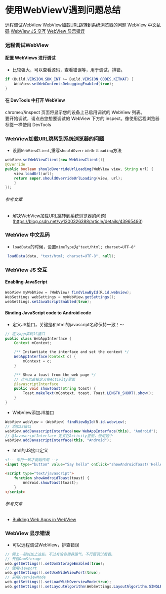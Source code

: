 使用WebViewV遇到问题总结
================

[远程调试WebView](#远程调试WebView)
[WebView加载URL跳转到系统浏览器的问题](#WebView加载URL跳转到系统浏览器的问题)
[WebView 中文乱码](#WebView中文乱码)
[WebView JS 交互](#WebVieJS交互)
[WebView 显示错误](#WebView显示错误)

### 远程调试WebView

#### 配置 WebViews 进行调试

- 比较强大，可以查看源码，查看错误等，用于调试，排错。

```java
if (Build.VERSION.SDK_INT >= Build.VERSION_CODES.KITKAT) {
    WebView.setWebContentsDebuggingEnabled(true);
}
```

#### 在 DevTools 中打开 WebView

chrome://inspect 页面将显示您的设备上已启用调试的 WebView 列表。  
要开始调试，请点击您想要调试的 WebView 下方的 inspect。像使用远程浏览器标签一样使用 DevTools

### WebView加载URL跳转到系统浏览器的问题

- 设置`WebViewClient`,重写`shouldOverrideUrlLoading`方法
``` java
webView.setWebViewClient(new WebViewClient(){
@Override
public boolean shouldOverrideUrlLoading(WebView view, String url) {
    view.loadUrl(url);
    return super.shouldOverrideUrlLoading(view, url);
    }
});
```

###### 参考文章
- 解决WebView加载URL跳转到系统浏览器的问题](https://blog.csdn.net/yy1300326388/article/details/43965493)


### WebView 中文乱码

- `loadData`的时候，设置`mimeType`为`"text/html; charset=UTF-8"`

```java
 loadData(data, "text/html; charset=UTF-8", null);
```

### WebView JS 交互

#### Enabling JavaScript

```java
WebView myWebView = (WebView) findViewById(R.id.webview);
WebSettings webSettings = myWebView.getSettings();
webSettings.setJavaScriptEnabled(true);
```

#### Binding JavaScript code to Android code

- 定义JS接口，关键是和html的javascript名称保持一致！～

```java
// 定义app实现JS接口
public class WebAppInterface {
    Context mContext;

    /** Instantiate the interface and set the context */
    WebAppInterface(Context c) {
        mContext = c;
    }

    /** Show a toast from the web page */
    // 也可以直接定义在Activity里面
    @JavascriptInterface
    public void showToast(String toast) {
        Toast.makeText(mContext, toast, Toast.LENGTH_SHORT).show();
    }
}
```

- WebView添加JS接口

```java
WebView webView = (WebView) findViewById(R.id.webview);
// 添加JS接口
webView.addJavascriptInterface(new WebAppInterface(this), "Android");
// @JavascriptInterface 定义在Activity里面，使用这个
webView.addJavascriptInterface(this, "Android");
```

- html的JS接口定义

```html
<!-- 保持一致才能起作用 -->
<input type="button" value="Say hello" onClick="showAndroidToast('Hello Android!')" />

<script type="text/javascript">
    function showAndroidToast(toast) {
        Android.showToast(toast);
    }
</script>
```

###### 参考文章

- [Building Web Apps in WebView](https://developer.android.com/guide/webapps/webview)

### WebView 显示错误

- 可以远程调试WebView，排查错误

```java
// 网上一般说加上这些。不过有没有用靠运气，不行要调试看看。
// 开启DomStorage
web.getSettings().setDomStorageEnabled(true);
// 使用viewport
web.getSettings().setUseWideViewPort(true);
// 采用OverviewMode
web.getSettings().setLoadWithOverviewMode(true);
web.getSettings().setLayoutAlgorithm(WebSettings.LayoutAlgorithm.SINGLE_COLUMN);
```


